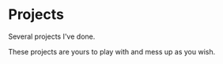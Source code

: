 Projects
========

Several projects I've done.


These projects are yours to play with and mess up as you wish.
